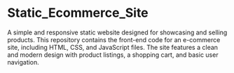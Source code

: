 # Static_Ecommerce_Site
A simple and responsive static website designed for showcasing and selling products. This repository contains the front-end code for an e-commerce site, including HTML, CSS, and JavaScript files. The site features a clean and modern design with product listings, a shopping cart, and basic user navigation.
